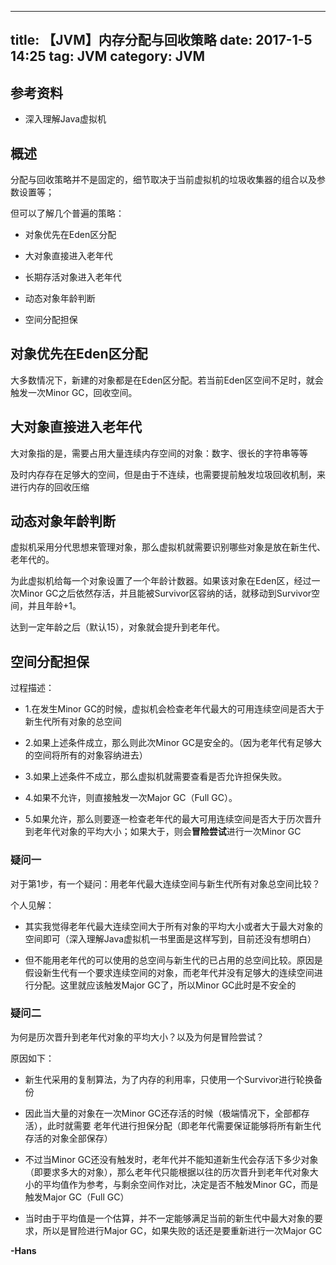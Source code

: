 
---
title: 【JVM】内存分配与回收策略
date: 2017-1-5 14:25
tag: JVM
category: JVM
---
<!-- more -->
## 参考资料

* 深入理解Java虚拟机



## 概述

分配与回收策略并不是固定的，细节取决于当前虚拟机的垃圾收集器的组合以及参数设置等；

但可以了解几个普遍的策略：

* 对象优先在Eden区分配

* 大对象直接进入老年代

* 长期存活对象进入老年代

* 动态对象年龄判断

* 空间分配担保



## 对象优先在Eden区分配

大多数情况下，新建的对象都是在Eden区分配。若当前Eden区空间不足时，就会触发一次Minor GC，回收空间。



## 大对象直接进入老年代

大对象指的是，需要占用大量连续内存空间的对象：数字、很长的字符串等等

及时内存存在足够大的空间，但是由于不连续，也需要提前触发垃圾回收机制，来进行内存的回收压缩



## 动态对象年龄判断

虚拟机采用分代思想来管理对象，那么虚拟机就需要识别哪些对象是放在新生代、老年代的。

为此虚拟机给每一个对象设置了一个年龄计数器。如果该对象在Eden区，经过一次Minor GC之后依然存活，并且能被Survivor区容纳的话，就移动到Survivor空间，并且年龄+1。

达到一定年龄之后（默认15），对象就会提升到老年代。



## 空间分配担保

过程描述：

* 1.在发生Minor GC的时候，虚拟机会检查老年代最大的可用连续空间是否大于新生代所有对象的总空间

* 2.如果上述条件成立，那么则此次Minor GC是安全的。（因为老年代有足够大的空间将所有的对象容纳进去）

* 3.如果上述条件不成立，那么虚拟机就需要查看是否允许担保失败。

* 4.如果不允许，则直接触发一次Major GC（Full GC）。

* 5.如果允许，那么则要逐一检查老年代的最大可用连续空间是否大于历次晋升到老年代对象的平均大小；如果大于，则会**冒险尝试**进行一次Minor GC

### 疑问一

对于第1步，有一个疑问：用老年代最大连续空间与新生代所有对象总空间比较？

个人见解：

* 其实我觉得老年代最大连续空间大于所有对象的平均大小或者大于最大对象的空间即可（深入理解Java虚拟机一书里面是这样写到，目前还没有想明白）

* 但不能用老年代的可以使用的总空间与新生代的已占用的总空间比较。原因是假设新生代有一个要求连续空间的对象，而老年代并没有足够大的连续空间进行分配。这里就应该触发Major GC了，所以Minor GC此时是不安全的

### 疑问二

为何是历次晋升到老年代对象的平均大小？以及为何是冒险尝试？

原因如下：

* 新生代采用的复制算法，为了内存的利用率，只使用一个Survivor进行轮换备份

* 因此当大量的对象在一次Minor GC还存活的时候（极端情况下，全部都存活），此时就需要    老年代进行担保分配（即老年代需要保证能够将所有新生代存活的对象全部保存）

* 不过当Minor GC还没有触发时，老年代并不能知道新生代会存活下多少对象（即要求多大的对象），那么老年代只能根据以往的历次晋升到老年代对象大小的平均值作为参考，与剩余空间作对比，决定是否不触发Minor GC，而是触发Major GC（Full GC）

* 当时由于平均值是一个估算，并不一定能够满足当前的新生代中最大对象的要求，所以是冒险进行Major GC，如果失败的话还是要重新进行一次Major GC

**-Hans**